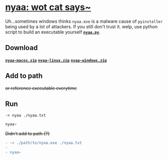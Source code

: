 # <a href='./nyaa.py'>nyaa: wot cat says~</a>

Uh...sometimes windows thinks `nyaa.exe` is a malware cause of `pyinstaller` being used by a lot of attackers.
If you still don't trust it. welp, use python script to build an executable yourself <b><a href='./nyaa.py'>`nyaa.py`</a></b>.

## Download
<b><a href='https://github.com/purpleblueslime/nyaa/releases/tag/v0.1.0/nyaa-macos.zip'>`nyaa-macos.zip`</a></b>
<b><a href='https://github.com/purpleblueslime/nyaa/releases/tag/v0.1.0/nyaa-linux.zip'>`nyaa-linux.zip`</a></b>
<b><a href='https://github.com/purpleblueslime/nyaa/releases/tag/v0.1.0/nyaa-windows.zip'>`nyaa-windows.zip`</a></b>

## Add to path 
~~or reference executable everytime~~

## Run
```shell
-> nyaa ./nyaa.txt

nyaa~
```

~~Didn't add to path {?}~~

```diff
- -> ./path/to/nyaa.exe ./nyaa.txt
-
- nyaa~
```
